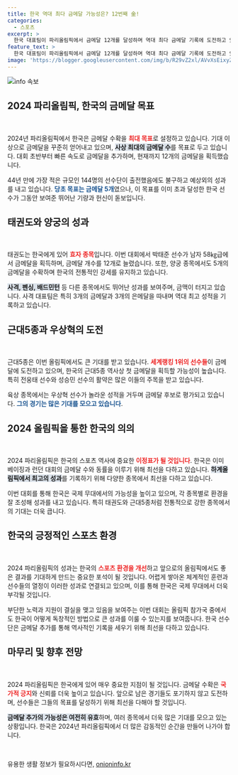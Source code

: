 ```yaml
---
title: 한국 역대 최다 금메달 가능성은? 12번째 金!
categories:
  - 스포츠
excerpt: >
  한국 대표팀이 파리올림픽에서 금메달 12개를 달성하며 역대 최다 금메달 기록에 도전하고 있다! 태권도, 양궁 등에서 기대를 뛰어넘는 성과를 거두며 금빛 성화를 이어갈 전망!
feature_text: >
  한국 대표팀이 파리올림픽에서 금메달 12개를 달성하며 역대 최다 금메달 기록에 도전하고 있다! 태권도, 양궁 등에서 기대를 뛰어넘는 성과를 거두며 금빛 성화를 이어갈 전망!
image: 'https://blogger.googleusercontent.com/img/b/R29vZ2xl/AVvXsEixyZcFfHzMRdzZMjFBmAUKJYCLCGyLL1o632UiGVXcaFdKo_bkvkuCioo0uUKlGfBVcT3P84aROyZIXSBEx3Aw5nCQ3pTgDom1WDC4m8eifvWiAmWEEVb4x6G_l8C0QH225ldMjyaFvpxGEBGNO37VmDTDMHGhJPq73UglMfDca1-0aw/s1600/blogspot.png'
---
```


<p><img src="https://blogger.googleusercontent.com/img/b/R29vZ2xl/AVvXsEixyZcFfHzMRdzZMjFBmAUKJYCLCGyLL1o632UiGVXcaFdKo_bkvkuCioo0uUKlGfBVcT3P84aROyZIXSBEx3Aw5nCQ3pTgDom1WDC4m8eifvWiAmWEEVb4x6G_l8C0QH225ldMjyaFvpxGEBGNO37VmDTDMHGhJPq73UglMfDca1-0aw/s1600/blogspot.png" alt="info 속보" /></p>

<h2 data-ke-size="size26">2024 파리올림픽, 한국의 금메달 목표</h2>

<p data-ke-size="size16">&nbsp;</p>

<p>2024년 파리올림픽에서 한국은 금메달 수확을 <b><span style="color: #ee2323;">최대 목표</span></b>로 설정하고 있습니다. 기대 이상으로 금메달을 꾸준히 얻어내고 있으며, <b><span style="background-color: #21538527;">사상 최대의 금메달 수</span></b>를 목표로 두고 있습니다. 대회 초반부터 빠른 속도로 금메달을 추가하며, 현재까지 12개의 금메달을 획득했습니다.</p>

<p>44년 만에 가장 적은 규모인 144명의 선수단이 출전했음에도 불구하고 예상외의 성과를 내고 있습니다. <b><span style="color: #1a5490;">당초 목표는 금메달 5개</span></b>였으나, 이 목표를 이미 초과 달성한 한국 선수가 그동안 보여준 뛰어난 기량과 헌신이 돋보입니다.</p>

<h2 data-ke-size="size26">태권도와 양궁의 성과</h2>

<p data-ke-size="size16">&nbsp;</p>

<p>태권도는 한국에게 있어 <b><span style="color: #ee2323;">효자 종목</span></b>입니다. 이번 대회에서 박태준 선수가 남자 58㎏급에서 금메달을 획득하며, 금메달 개수를 12개로 늘렸습니다. 또한, 양궁 종목에서도 5개의 금메달을 수확하며 한국의 전통적인 강세를 유지하고 있습니다.</p>

<p><b><span style="background-color: #21538527;">사격, 펜싱, 배드민턴</span></b> 등 다른 종목에서도 뛰어난 성과를 보여주며, 금맥이 터지고 있습니다. 사격 대표팀은 특히 3개의 금메달과 3개의 은메달을 따내며 역대 최고 성적을 기록하고 있습니다.</p>

<h2 data-ke-size="size26">근대5종과 우상혁의 도전</h2>

<p data-ke-size="size16">&nbsp;</p>

<p>근대5종은 이번 올림픽에서도 큰 기대를 받고 있습니다. <b><span style="color: #ee2323;">세계랭킹 1위의 선수들</span></b>이 금메달에 도전하고 있으며, 한국의 근대5종 역사상 첫 금메달을 획득할 가능성이 높습니다. 특히 전웅태 선수와 성승민 선수의 활약은 많은 이들의 주목을 받고 있습니다.</p>

<p>육상 종목에서는 우상혁 선수가 놀라운 성적을 거두며 금메달 후보로 평가되고 있습니다. <b><span style="color: #1a5490;">그의 경기는 많은 기대를 모으고 있습니다</span></b>.</p>

<h2 data-ke-size="size26">2024 올림픽을 통한 한국의 의의</h2>

<p data-ke-size="size16">&nbsp;</p>

<p>2024 파리올림픽은 한국의 스포츠 역사에 중요한 <b><span style="color: #ee2323;">이정표가 될 것입니다</span></b>. 한국은 이미 베이징과 런던 대회의 금메달 수와 동률을 이루기 위해 최선을 다하고 있습니다. <b><span style="background-color: #21538527;">하계올림픽에서 최고의 성과</span></b>를 기록하기 위해 다양한 종목에서 최선을 다하고 있습니다.</p>

<p>이번 대회를 통해 한국은 국제 무대에서의 가능성을 높이고 있으며, 각 종목별로 환경을 잘 조성해 성과를 내고 있습니다. 특히 태권도와 근대5종처럼 전통적으로 강한 종목에서의 기대는 더욱 큽니다. </p>

<h2 data-ke-size="size26">한국의 긍정적인 스포츠 환경</h2>

<p data-ke-size="size16">&nbsp;</p>

<p>2024 파리올림픽의 성과는 한국의 <b><span style="color: #ee2323;">스포츠 환경을 개선</span></b>하고 앞으로의 올림픽에서도 좋은 결과를 기대하게 만드는 중요한 포석이 될 것입니다. 어렵게 쌓아온 체계적인 훈련과 선수들의 열정이 이러한 성과로 연결되고 있으며, 이를 통해 한국은 국제 무대에서 더욱 부각될 것입니다.</p>

<p>부단한 노력과 지원이 결실을 맺고 있음을 보여주는 이번 대회는 올림픽 참가국 중에서도 한국이 어떻게 독창적인 방법으로 큰 성과를 이룰 수 있는지를 보여줍니다. 한국 선수단은 금메달 추가를 통해 역사적인 기록을 세우기 위해 최선을 다하고 있습니다. </p>

<h2 data-ke-size="size26">마무리 및 향후 전망</h2>

<p data-ke-size="size16">&nbsp;</p>

<p>2024 파리올림픽은 한국에게 있어 매우 중요한 지점이 될 것입니다. 금메달 수확은 <b><span style="color: #ee2323;">국가적 긍지</span></b>와 신뢰를 더욱 높이고 있습니다. 앞으로 남은 경기들도 포기하지 않고 도전하며, 선수들은 그들의 목표를 달성하기 위해 최선을 다해야 할 것입니다.</p>

<p><b><span style="background-color: #21538527;">금메달 추가의 가능성은 여전히 유효</span></b>하며, 여러 종목에서 더욱 많은 기대를 모으고 있는 상황입니다. 한국은 2024년 파리올림픽에서 더 많은 감동적인 순간을 만들어 나가야 합니다. </p>

<p data-ke-size="size16">&nbsp;</p>
유용한 생활 정보가 필요하시다면, <a href="https://onioninfo.kr" rel="dofollow">onioninfo.kr</a>


